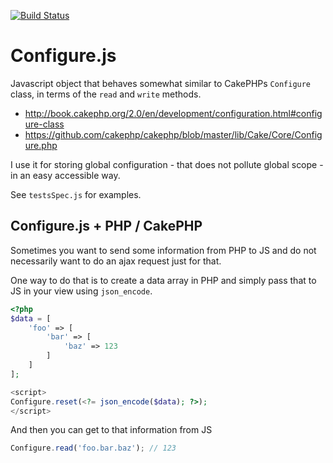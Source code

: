 [![Build Status](https://travis-ci.org/ankr/Configure.js.png)](https://travis-ci.org/ankr/Configure.js)

Configure.js
============

Javascript object that behaves somewhat similar to CakePHPs `Configure` class, in terms of the `read` and `write` methods.
- http://book.cakephp.org/2.0/en/development/configuration.html#configure-class
- https://github.com/cakephp/cakephp/blob/master/lib/Cake/Core/Configure.php

I use it for storing global configuration - that does not pollute global scope - in an easy accessible way.

See `testsSpec.js` for examples.

Configure.js + PHP / CakePHP
----------------

Sometimes you want to send some information from PHP to JS and do not necessarily want to do an ajax request just for that.

One way to do that is to create a data array in PHP and simply pass that to JS in your view using `json_encode`.

```php
<?php
$data = [
	'foo' => [
		'bar' => [
			'baz' => 123
		]
	]
];

<script>
Configure.reset(<?= json_encode($data); ?>);
</script>
```

And then you can get to that information from JS
```javascript
Configure.read('foo.bar.baz'); // 123
```

